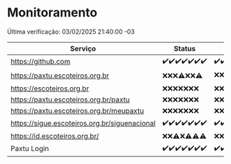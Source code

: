 # Monitoramento

Última verificação: 03/02/2025 21:40:00 -03

|Serviço|Status|Últimas 24h|
|---|---|---|
|https://github.com|<span title="2025-01-27: OK=23">✔️</span><span title="2025-01-28: OK=23">✔️</span><span title="2025-01-29: OK=23">✔️</span><span title="2025-01-30: OK=23">✔️</span><span title="2025-01-31: OK=23">✔️</span><span title="2025-02-01: OK=23">✔️</span><span title="2025-02-02: OK=23">✔️</span>|<span title="02/02/2025 21:41:00 -03 : 200">✔️</span><span title="02/02/2025 23:08:00 -03 : 200">✔️</span><span title="03/02/2025 00:12:00 -03 : 200">✔️</span><span title="03/02/2025 01:10:00 -03 : 200">✔️</span><span title="03/02/2025 02:08:00 -03 : 200">✔️</span><span title="03/02/2025 03:12:00 -03 : 200">✔️</span><span title="03/02/2025 04:09:00 -03 : 200">✔️</span><span title="03/02/2025 05:12:00 -03 : 200">✔️</span><span title="03/02/2025 06:09:00 -03 : 200">✔️</span><span title="03/02/2025 07:09:00 -03 : 200">✔️</span><span title="03/02/2025 08:07:00 -03 : 200">✔️</span><span title="03/02/2025 09:15:00 -03 : 200">✔️</span><span title="03/02/2025 10:15:00 -03 : 200">✔️</span><span title="03/02/2025 11:08:00 -03 : 200">✔️</span><span title="03/02/2025 12:08:00 -03 : 200">✔️</span><span title="03/02/2025 13:09:00 -03 : 200">✔️</span><span title="03/02/2025 14:07:00 -03 : 200">✔️</span><span title="03/02/2025 15:11:00 -03 : 200">✔️</span><span title="03/02/2025 16:06:00 -03 : 200">✔️</span><span title="03/02/2025 17:08:00 -03 : 200">✔️</span><span title="03/02/2025 18:07:00 -03 : 200">✔️</span><span title="03/02/2025 19:07:00 -03 : 200">✔️</span><span title="03/02/2025 20:07:00 -03 : 200">✔️</span><span title="03/02/2025 21:40:00 -03 : 200">✔️</span>|
|https://paxtu.escoteiros.org.br|<span title="2025-01-27: Falhas=23">❌</span><span title="2025-01-28: Falhas=23">❌</span><span title="2025-01-29: Falhas=23">❌</span><span title="2025-01-30: OK=1, Falhas=22">⚠️</span><span title="2025-01-31: Falhas=23">❌</span><span title="2025-02-01: Falhas=23">❌</span><span title="2025-02-02: OK=1, Falhas=22">⚠️</span>|<span title="02/02/2025 21:41:00 -03 : 403">❌</span><span title="02/02/2025 23:08:00 -03 : 403">❌</span><span title="03/02/2025 00:12:00 -03 : 200">✔️</span><span title="03/02/2025 01:10:00 -03 : 200">✔️</span><span title="03/02/2025 02:08:00 -03 : 403">❌</span><span title="03/02/2025 03:12:00 -03 : 403">❌</span><span title="03/02/2025 04:09:00 -03 : 200">✔️</span><span title="03/02/2025 05:12:00 -03 : 403">❌</span><span title="03/02/2025 06:09:00 -03 : 403">❌</span><span title="03/02/2025 07:09:00 -03 : 403">❌</span><span title="03/02/2025 08:07:00 -03 : 403">❌</span><span title="03/02/2025 09:15:00 -03 : 403">❌</span><span title="03/02/2025 10:15:00 -03 : 403">❌</span><span title="03/02/2025 11:08:00 -03 : 403">❌</span><span title="03/02/2025 12:08:00 -03 : 403">❌</span><span title="03/02/2025 13:09:00 -03 : 403">❌</span><span title="03/02/2025 14:07:00 -03 : 403">❌</span><span title="03/02/2025 15:11:00 -03 : 403">❌</span><span title="03/02/2025 16:06:00 -03 : 403">❌</span><span title="03/02/2025 17:08:00 -03 : 403">❌</span><span title="03/02/2025 18:07:00 -03 : 403">❌</span><span title="03/02/2025 19:07:00 -03 : 403">❌</span><span title="03/02/2025 20:07:00 -03 : 200">✔️</span><span title="03/02/2025 21:40:00 -03 : 403">❌</span>|
|https://escoteiros.org.br|<span title="2025-01-27: Falhas=23">❌</span><span title="2025-01-28: Falhas=23">❌</span><span title="2025-01-29: Falhas=23">❌</span><span title="2025-01-30: Falhas=23">❌</span><span title="2025-01-31: Falhas=23">❌</span><span title="2025-02-01: Falhas=23">❌</span><span title="2025-02-02: Falhas=23">❌</span>|<span title="02/02/2025 21:41:00 -03 : 403">❌</span><span title="02/02/2025 23:08:00 -03 : 403">❌</span><span title="03/02/2025 00:12:00 -03 : 403">❌</span><span title="03/02/2025 01:10:00 -03 : 403">❌</span><span title="03/02/2025 02:08:00 -03 : 403">❌</span><span title="03/02/2025 03:12:00 -03 : 403">❌</span><span title="03/02/2025 04:09:00 -03 : 403">❌</span><span title="03/02/2025 05:12:00 -03 : 403">❌</span><span title="03/02/2025 06:09:00 -03 : 403">❌</span><span title="03/02/2025 07:09:00 -03 : 403">❌</span><span title="03/02/2025 08:07:00 -03 : 403">❌</span><span title="03/02/2025 09:15:00 -03 : 403">❌</span><span title="03/02/2025 10:15:00 -03 : 403">❌</span><span title="03/02/2025 11:08:00 -03 : 403">❌</span><span title="03/02/2025 12:08:00 -03 : 403">❌</span><span title="03/02/2025 13:09:00 -03 : 403">❌</span><span title="03/02/2025 14:07:00 -03 : 403">❌</span><span title="03/02/2025 15:11:00 -03 : 403">❌</span><span title="03/02/2025 16:06:00 -03 : 403">❌</span><span title="03/02/2025 17:08:00 -03 : 403">❌</span><span title="03/02/2025 18:07:00 -03 : 403">❌</span><span title="03/02/2025 19:07:00 -03 : 403">❌</span><span title="03/02/2025 20:07:00 -03 : 403">❌</span><span title="03/02/2025 21:40:00 -03 : 403">❌</span>|
|https://paxtu.escoteiros.org.br/paxtu|<span title="2025-01-27: Falhas=23">❌</span><span title="2025-01-28: Falhas=23">❌</span><span title="2025-01-29: Falhas=23">❌</span><span title="2025-01-30: Falhas=23">❌</span><span title="2025-01-31: Falhas=23">❌</span><span title="2025-02-01: Falhas=23">❌</span><span title="2025-02-02: Falhas=23">❌</span>|<span title="02/02/2025 21:41:00 -03 : 403">❌</span><span title="02/02/2025 23:08:00 -03 : 403">❌</span><span title="03/02/2025 00:12:00 -03 : 403">❌</span><span title="03/02/2025 01:10:00 -03 : 403">❌</span><span title="03/02/2025 02:08:00 -03 : 403">❌</span><span title="03/02/2025 03:12:00 -03 : 403">❌</span><span title="03/02/2025 04:09:00 -03 : 403">❌</span><span title="03/02/2025 05:12:00 -03 : 403">❌</span><span title="03/02/2025 06:09:00 -03 : 403">❌</span><span title="03/02/2025 07:09:00 -03 : 403">❌</span><span title="03/02/2025 08:07:00 -03 : 403">❌</span><span title="03/02/2025 09:15:00 -03 : 403">❌</span><span title="03/02/2025 10:15:00 -03 : 403">❌</span><span title="03/02/2025 11:08:00 -03 : 403">❌</span><span title="03/02/2025 12:08:00 -03 : 403">❌</span><span title="03/02/2025 13:09:00 -03 : 403">❌</span><span title="03/02/2025 14:07:00 -03 : 403">❌</span><span title="03/02/2025 15:11:00 -03 : 403">❌</span><span title="03/02/2025 16:06:00 -03 : 403">❌</span><span title="03/02/2025 17:08:00 -03 : 403">❌</span><span title="03/02/2025 18:07:00 -03 : 403">❌</span><span title="03/02/2025 19:07:00 -03 : 403">❌</span><span title="03/02/2025 20:07:00 -03 : 403">❌</span><span title="03/02/2025 21:40:00 -03 : 403">❌</span>|
|https://paxtu.escoteiros.org.br/meupaxtu|<span title="2025-01-27: Falhas=23">❌</span><span title="2025-01-28: Falhas=23">❌</span><span title="2025-01-29: Falhas=23">❌</span><span title="2025-01-30: Falhas=23">❌</span><span title="2025-01-31: Falhas=23">❌</span><span title="2025-02-01: Falhas=23">❌</span><span title="2025-02-02: Falhas=23">❌</span>|<span title="02/02/2025 21:41:00 -03 : 403">❌</span><span title="02/02/2025 23:08:00 -03 : 403">❌</span><span title="03/02/2025 00:12:00 -03 : 403">❌</span><span title="03/02/2025 01:10:00 -03 : 403">❌</span><span title="03/02/2025 02:08:00 -03 : 403">❌</span><span title="03/02/2025 03:12:00 -03 : 403">❌</span><span title="03/02/2025 04:09:00 -03 : 403">❌</span><span title="03/02/2025 05:12:00 -03 : 403">❌</span><span title="03/02/2025 06:09:00 -03 : 403">❌</span><span title="03/02/2025 07:09:00 -03 : 403">❌</span><span title="03/02/2025 08:07:00 -03 : 403">❌</span><span title="03/02/2025 09:15:00 -03 : 403">❌</span><span title="03/02/2025 10:15:00 -03 : 403">❌</span><span title="03/02/2025 11:08:00 -03 : 403">❌</span><span title="03/02/2025 12:08:00 -03 : 403">❌</span><span title="03/02/2025 13:09:00 -03 : 403">❌</span><span title="03/02/2025 14:07:00 -03 : 403">❌</span><span title="03/02/2025 15:11:00 -03 : 403">❌</span><span title="03/02/2025 16:06:00 -03 : 403">❌</span><span title="03/02/2025 17:08:00 -03 : 403">❌</span><span title="03/02/2025 18:07:00 -03 : 403">❌</span><span title="03/02/2025 19:07:00 -03 : 403">❌</span><span title="03/02/2025 20:07:00 -03 : 403">❌</span><span title="03/02/2025 21:40:00 -03 : 403">❌</span>|
|https://sigue.escoteiros.org.br/siguenacional|<span title="2025-01-27: OK=23">✔️</span><span title="2025-01-28: OK=23">✔️</span><span title="2025-01-29: OK=23">✔️</span><span title="2025-01-30: OK=23">✔️</span><span title="2025-01-31: OK=23">✔️</span><span title="2025-02-01: OK=23">✔️</span><span title="2025-02-02: OK=23">✔️</span>|<span title="02/02/2025 21:41:00 -03 : 200">✔️</span><span title="02/02/2025 23:08:00 -03 : 200">✔️</span><span title="03/02/2025 00:12:00 -03 : 200">✔️</span><span title="03/02/2025 01:10:00 -03 : 200">✔️</span><span title="03/02/2025 02:08:00 -03 : 200">✔️</span><span title="03/02/2025 03:12:00 -03 : 200">✔️</span><span title="03/02/2025 04:09:00 -03 : 200">✔️</span><span title="03/02/2025 05:12:00 -03 : 200">✔️</span><span title="03/02/2025 06:09:00 -03 : 200">✔️</span><span title="03/02/2025 07:09:00 -03 : 200">✔️</span><span title="03/02/2025 08:07:00 -03 : 200">✔️</span><span title="03/02/2025 09:15:00 -03 : 200">✔️</span><span title="03/02/2025 10:15:00 -03 : 200">✔️</span><span title="03/02/2025 11:08:00 -03 : 200">✔️</span><span title="03/02/2025 12:08:00 -03 : 200">✔️</span><span title="03/02/2025 13:09:00 -03 : 200">✔️</span><span title="03/02/2025 14:07:00 -03 : 200">✔️</span><span title="03/02/2025 15:11:00 -03 : 200">✔️</span><span title="03/02/2025 16:06:00 -03 : 200">✔️</span><span title="03/02/2025 17:08:00 -03 : 200">✔️</span><span title="03/02/2025 18:07:00 -03 : 200">✔️</span><span title="03/02/2025 19:07:00 -03 : 200">✔️</span><span title="03/02/2025 20:07:00 -03 : 200">✔️</span><span title="03/02/2025 21:40:00 -03 : 200">✔️</span>|
|https://id.escoteiros.org.br/|<span title="2025-01-27: Falhas=23">❌</span><span title="2025-01-28: Falhas=23">❌</span><span title="2025-01-29: OK=1, Falhas=22">⚠️</span><span title="2025-01-30: Falhas=23">❌</span><span title="2025-01-31: OK=1, Falhas=22">⚠️</span><span title="2025-02-01: OK=1, Falhas=22">⚠️</span><span title="2025-02-02: OK=2, Falhas=21">⚠️</span>|<span title="02/02/2025 21:41:00 -03 : 403">❌</span><span title="02/02/2025 23:08:00 -03 : 403">❌</span><span title="03/02/2025 00:12:00 -03 : 403">❌</span><span title="03/02/2025 01:10:00 -03 : 403">❌</span><span title="03/02/2025 02:08:00 -03 : 403">❌</span><span title="03/02/2025 03:12:00 -03 : 403">❌</span><span title="03/02/2025 04:09:00 -03 : 403">❌</span><span title="03/02/2025 05:12:00 -03 : 403">❌</span><span title="03/02/2025 06:09:00 -03 : 403">❌</span><span title="03/02/2025 07:09:00 -03 : 403">❌</span><span title="03/02/2025 08:07:00 -03 : 403">❌</span><span title="03/02/2025 09:15:00 -03 : 403">❌</span><span title="03/02/2025 10:15:00 -03 : 403">❌</span><span title="03/02/2025 11:08:00 -03 : 403">❌</span><span title="03/02/2025 12:08:00 -03 : 403">❌</span><span title="03/02/2025 13:09:00 -03 : 403">❌</span><span title="03/02/2025 14:07:00 -03 : 403">❌</span><span title="03/02/2025 15:11:00 -03 : 403">❌</span><span title="03/02/2025 16:06:00 -03 : 403">❌</span><span title="03/02/2025 17:08:00 -03 : 403">❌</span><span title="03/02/2025 18:07:00 -03 : 403">❌</span><span title="03/02/2025 19:07:00 -03 : 403">❌</span><span title="03/02/2025 20:07:00 -03 : 403">❌</span><span title="03/02/2025 21:40:00 -03 : 403">❌</span>|
|Paxtu Login|<span title="2025-01-27: OK=23">✔️</span><span title="2025-01-28: OK=23">✔️</span><span title="2025-01-29: OK=23">✔️</span><span title="2025-01-30: OK=23">✔️</span><span title="2025-01-31: OK=23">✔️</span><span title="2025-02-01: OK=23">✔️</span><span title="2025-02-02: OK=23">✔️</span>|<span title="02/02/2025 21:41:00 -03 : 200">✔️</span><span title="02/02/2025 23:08:00 -03 : 200">✔️</span><span title="03/02/2025 00:12:00 -03 : 200">✔️</span><span title="03/02/2025 01:10:00 -03 : 200">✔️</span><span title="03/02/2025 02:08:00 -03 : 200">✔️</span><span title="03/02/2025 03:12:00 -03 : 200">✔️</span><span title="03/02/2025 04:09:00 -03 : 200">✔️</span><span title="03/02/2025 05:12:00 -03 : 200">✔️</span><span title="03/02/2025 06:09:00 -03 : 200">✔️</span><span title="03/02/2025 07:09:00 -03 : 200">✔️</span><span title="03/02/2025 08:07:00 -03 : 200">✔️</span><span title="03/02/2025 09:15:00 -03 : 200">✔️</span><span title="03/02/2025 10:15:00 -03 : 200">✔️</span><span title="03/02/2025 11:08:00 -03 : 200">✔️</span><span title="03/02/2025 12:08:00 -03 : 200">✔️</span><span title="03/02/2025 13:09:00 -03 : 200">✔️</span><span title="03/02/2025 14:07:00 -03 : 200">✔️</span><span title="03/02/2025 15:11:00 -03 : 200">✔️</span><span title="03/02/2025 16:06:00 -03 : 200">✔️</span><span title="03/02/2025 17:08:00 -03 : 200">✔️</span><span title="03/02/2025 18:07:00 -03 : 200">✔️</span><span title="03/02/2025 19:07:00 -03 : 200">✔️</span><span title="03/02/2025 20:07:00 -03 : 200">✔️</span><span title="03/02/2025 21:40:00 -03 : 200">✔️</span>|
